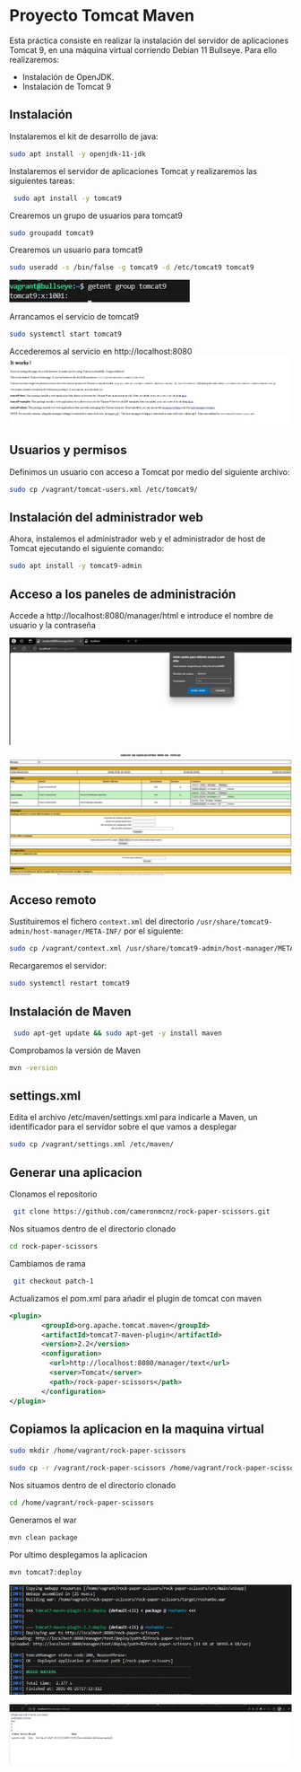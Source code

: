 # Proyecto Tomcat Maven
Esta práctica consiste en realizar la instalación del servidor de aplicaciones Tomcat 9, en una máquina virtual corriendo Debian 11 Bullseye. Para ello realizaremos:
- Instalación de OpenJDK.
- Instalación de Tomcat 9

## Instalación
Instalaremos el kit de desarrollo de java:
```bash
sudo apt install -y openjdk-11-jdk
```
 Instalaremos el servidor de aplicaciones Tomcat y realizaremos las siguientes tareas:

```bash
 sudo apt install -y tomcat9
```
 Crearemos un grupo de usuarios para tomcat9
```bash
sudo groupadd tomcat9
```
 Crearemos un usuario para tomcat9
```bash
sudo useradd -s /bin/false -g tomcat9 -d /etc/tomcat9 tomcat9
```

![Captura de Pantalla](./img/Captura%20de%20pantalla%202025-01-25%20165708.jpg)

Arrancamos el servicio de tomcat9
```bash
sudo systemctl start tomcat9
```
Accederemos al servicio en http://localhost:8080
![Captura de Pantalla](./img/Captura%20de%20pantalla%202025-01-25%20165859.jpg)

## Usuarios y permisos
Definimos un usuario con acceso a Tomcat por medio del siguiente archivo:
```bash
sudo cp /vagrant/tomcat-users.xml /etc/tomcat9/
```

## Instalación del administrador web

Ahora, instalemos el administrador web y el administrador de host de Tomcat ejecutando el siguiente comando:
```bash
sudo apt install -y tomcat9-admin
```


## Acceso a los paneles de administración
 Accede a http://localhost:8080/manager/html e introduce el nombre de usuario y la contraseña 

 ![Captura de Pantalla](./img/Captura%20de%20pantalla%202025-01-25%20173209.jpg)

 ![Captura de Pantalla](./img/Captura%20de%20pantalla%202025-01-25%20173611.jpg)

 ##  Acceso remoto
Sustituiremos el fichero `context.xml` del directorio `/usr/share/tomcat9-admin/host-manager/META-INF/` por el siguiente:
```bash
sudo cp /vagrant/context.xml /usr/share/tomcat9-admin/host-manager/META-INF/
```
Recargaremos el servidor:
```bash
sudo systemctl restart tomcat9
```
## Instalación de Maven
```bash
 sudo apt-get update && sudo apt-get -y install maven
```
Comprobamos la versión de Maven
```bash
mvn -version
```

## settings.xml
Edita el archivo /etc/maven/settings.xml para indicarle a Maven, un identificador para el servidor sobre
el que vamos a desplegar
```bash
sudo cp /vagrant/settings.xml /etc/maven/
```

## Generar una aplicacion 

Clonamos el repositorio
```bash
 git clone https://github.com/cameronmcnz/rock-paper-scissors.git
```
Nos situamos dentro de el directorio clonado
```bash
cd rock-paper-scissors
```
Cambiamos de rama
```bash
 git checkout patch-1
```
Actualizamos el pom.xml para añadir el plugin de tomcat con maven
```xml
<plugin>
        <groupId>org.apache.tomcat.maven</groupId>
        <artifactId>tomcat7-maven-plugin</artifactId>
        <version>2.2</version>
        <configuration>
          <url>http://localhost:8080/manager/text</url>
          <server>Tomcat</server>
          <path>/rock-paper-scissors</path>
        </configuration>
</plugin>
```

## Copiamos la aplicacion en la maquina virtual
```bash
sudo mkdir /home/vagrant/rock-paper-scissors
```
```bash
sudo cp -r /vagrant/rock-paper-scissors /home/vagrant/rock-paper-scissors
```

Nos situamos dentro de el directorio clonado
```bash
cd /home/vagrant/rock-paper-scissors
```
Generamos el war
```bash
mvn clean package
```
Por ultimo desplegamos la aplicacion
```bash
mvn tomcat7:deploy
```
![Captura de Pantalla](./img/Captura%20de%20pantalla%202025-01-25%20181312.jpg)

![Captura de Pantalla](./img/Captura%20de%20pantalla%202025-01-25%20181425.jpg)


